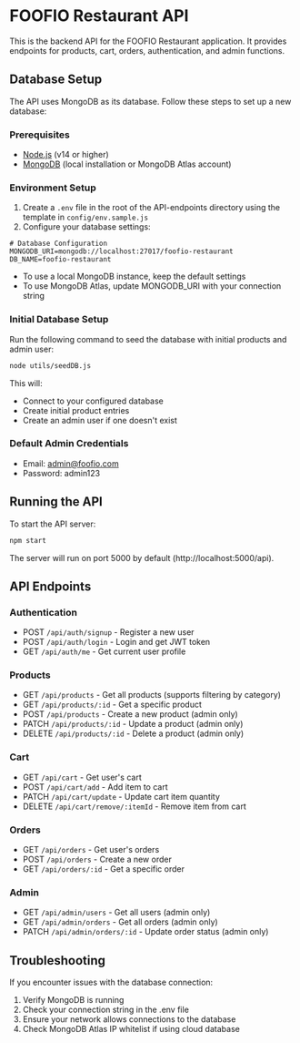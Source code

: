# FOOFIO Restaurant API

This is the backend API for the FOOFIO Restaurant application. It provides endpoints for products, cart, orders, authentication, and admin functions.

## Database Setup

The API uses MongoDB as its database. Follow these steps to set up a new database:

### Prerequisites

- [Node.js](https://nodejs.org/) (v14 or higher)
- [MongoDB](https://www.mongodb.com/try/download/community) (local installation or MongoDB Atlas account)

### Environment Setup

1. Create a `.env` file in the root of the API-endpoints directory using the template in `config/env.sample.js`
2. Configure your database settings:

```
# Database Configuration
MONGODB_URI=mongodb://localhost:27017/foofio-restaurant
DB_NAME=foofio-restaurant
```

- To use a local MongoDB instance, keep the default settings
- To use MongoDB Atlas, update MONGODB_URI with your connection string

### Initial Database Setup

Run the following command to seed the database with initial products and admin user:

```bash
node utils/seedDB.js
```

This will:
- Connect to your configured database
- Create initial product entries
- Create an admin user if one doesn't exist

### Default Admin Credentials

- Email: admin@foofio.com
- Password: admin123

## Running the API

To start the API server:

```bash
npm start
```

The server will run on port 5000 by default (http://localhost:5000/api).

## API Endpoints

### Authentication

- POST `/api/auth/signup` - Register a new user
- POST `/api/auth/login` - Login and get JWT token
- GET `/api/auth/me` - Get current user profile

### Products

- GET `/api/products` - Get all products (supports filtering by category)
- GET `/api/products/:id` - Get a specific product
- POST `/api/products` - Create a new product (admin only)
- PATCH `/api/products/:id` - Update a product (admin only)
- DELETE `/api/products/:id` - Delete a product (admin only)

### Cart

- GET `/api/cart` - Get user's cart
- POST `/api/cart/add` - Add item to cart
- PATCH `/api/cart/update` - Update cart item quantity
- DELETE `/api/cart/remove/:itemId` - Remove item from cart

### Orders

- GET `/api/orders` - Get user's orders
- POST `/api/orders` - Create a new order
- GET `/api/orders/:id` - Get a specific order

### Admin

- GET `/api/admin/users` - Get all users (admin only)
- GET `/api/admin/orders` - Get all orders (admin only)
- PATCH `/api/admin/orders/:id` - Update order status (admin only)

## Troubleshooting

If you encounter issues with the database connection:

1. Verify MongoDB is running
2. Check your connection string in the .env file
3. Ensure your network allows connections to the database
4. Check MongoDB Atlas IP whitelist if using cloud database 